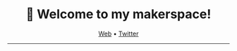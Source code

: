 <h1 align="center" style = "border-bottom: 0px solid;">👋 Welcome to my makerspace!</h3>

<p align="center">
  <a href="https://sampoder.com">Web</a> •
  <a href="https://twitter.com/sam_poder">Twitter</a>
</p>

---


<!--
**sampoder/sampoder** is a ✨ _special_ ✨ repository because its `README.md` (this file) appears on your GitHub profile.

Here are some ideas to get you started:

- 🔭 I’m currently working on ...
- 🌱 I’m currently learning ...
- 👯 I’m looking to collaborate on ...
- 🤔 I’m looking for help with ...
- 💬 Ask me about ...
- 📫 How to reach me: ...
- 😄 Pronouns: ...
- ⚡ Fun fact: ...
-->
